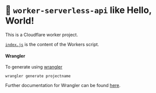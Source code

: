 # 👷 `worker-serverless-api` like Hello, World!

This is a Cloudflare worker project.

[`index.js`](https://github.com/minlaxz/lessapi/blob/main/index.js) is the content of the Workers script.

#### Wrangler

To generate using [wrangler](https://github.com/cloudflare/wrangler)

```
wrangler generate projectname
```

Further documentation for Wrangler can be found [here](https://developers.cloudflare.com/workers/tooling/wrangler).
